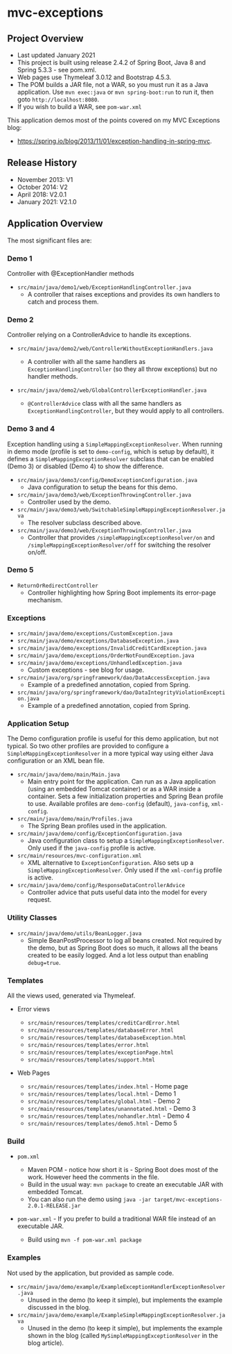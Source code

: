 # mvc-exceptions

## Project Overview

* Last updated January 2021
* This project is built using release 2.4.2 of Spring Boot, Java 8 and Spring 5.3.3 - see pom.xml.
* Web pages use Thymeleaf 3.0.12 and Bootstrap 4.5.3.
* The POM builds a JAR file, not a WAR, so you must run it as a Java application.  Use `mvn exec:java` or `mvn spring-boot:run` to run it, then goto ```http://localhost:8080```.
* If you wish to build a WAR, see `pom-war.xml`

This application demos most of the points covered on my MVC Exceptions blog:

* https://spring.io/blog/2013/11/01/exception-handling-in-spring-mvc.

## Release History

* November 2013: V1
* October 2014: V2
* April 2018: V2.0.1
* January 2021: V2.1.0

## Application Overview

The most significant files are:

### Demo 1

Controller with @ExceptionHandler methods

* `src/main/java/demo1/web/ExceptionHandlingController.java`
  * A controller that raises exceptions and provides its own handlers to catch and process them.

### Demo 2

Controller relying on a ControllerAdvice to handle its exceptions.

* `src/main/java/demo2/web/ControllerWithoutExceptionHandlers.java`
  * A controller with all the same handlers as `ExceptionHandlingController` (so they all throw exceptions) but no handler methods.

* `src/main/java/demo2/web/GlobalControllerExceptionHandler.java`
  * `@ControllerAdvice` class with all the same handlers as `ExceptionHandlingController`, but they would apply to all controllers.

### Demo 3 and 4

Exception handling using a `SimpleMappingExceptionResolver`.  When running in demo mode (profile is set to `demo-config`, which is setup by default), it defines a `SimpleMappingExceptionResolver` subclass that can be enabled (Demo 3) or disabled (Demo 4) to show the difference.

* `src/main/java/demo3/config/DemoExceptionConfiguration.java`
  * Java configuration to setup the beans for this demo.
* `src/main/java/demo3/web/ExceptionThrowingController.java`
  * Controller used by the demo.
* `src/main/java/demo3/web/SwitchableSimpleMappingExceptionResolver.java`
  * The resolver subclass described above.
* `src/main/java/demo3/web/ExceptionThrowingController.java`
  * Controller that provides `/simpleMappingExceptionResolver/on` and
    `/simpleMappingExceptionResolver/off` for switching the resolver on/off.

### Demo 5

* `ReturnOrRedirectController`
  * Controller highlighting how Spring Boot implements its error-page mechanism.

### Exceptions

* `src/main/java/demo/exceptions/CustomException.java`
* `src/main/java/demo/exceptions/DatabaseException.java`
* `src/main/java/demo/exceptions/InvalidCreditCardException.java`
* `src/main/java/demo/exceptions/OrderNotFoundException.java`
* `src/main/java/demo/exceptions/UnhandledException.java`
  * Custom exceptions - see blog for usage.
* `src/main/java/org/springframework/dao/DataAccessException.java`
  * Example of a predefined annotation, copied from Spring.
* `src/main/java/org/springframework/dao/DataIntegrityViolationException.java`
  * Example of a predefined annotation, copied from Spring.
  
### Application Setup

The Demo configuration profile is useful for this demo application, but not typical.  So two other profiles are provided to configure a `SimpleMappingExceptionResolver` in a more typical way using either Java configuration or an XML bean file.

* `src/main/java/demo/main/Main.java`
  * Main entry point for the application.  Can run as a Java application (using an embedded Tomcat container) or as a WAR inside a container.  Sets a few initialization properties and Spring Bean profile to use. Available profiles are `demo-config` (default), `java-config`, `xml-config`.
* `src/main/java/demo/main/Profiles.java`
  * The Spring Bean profiles used in the application.
* `src/main/java/demo/config/ExceptionConfiguration.java`
  * Java configuration class to setup a `SimpleMappingExceptionResolver`. Only used if the `java-config` profile is active.
* `src/main/resources/mvc-configuration.xml`
  * XML alternative to `ExceptionConfiguration`. Also sets up a `SimpleMappingExceptionResolver`. Only used if the `xml-config` profile is active.
* `src/main/java/demo/config/ResponseDataControllerAdvice`
  * Controller advice that puts useful data into the model for every request.

### Utility Classes

* `src/main/java/demo/utils/BeanLogger.java`
  * Simple BeanPostProcessor to log all beans created.  Not required by the demo, but as Spring Boot does so much, it allows all the beans created to be easily logged. And a lot less output than enabling `debug=true`.

### Templates

All the views used, generated via Thymeleaf.

* Error views
  * `src/main/resources/templates/creditCardError.html`
  * `src/main/resources/templates/databaseError.html`
  * `src/main/resources/templates/databaseException.html`
  * `src/main/resources/templates/error.html`
  * `src/main/resources/templates/exceptionPage.html`
  * `src/main/resources/templates/support.html`

* Web Pages
  * `src/main/resources/templates/index.html` - Home page
  * `src/main/resources/templates/local.html` - Demo 1
  * `src/main/resources/templates/global.html` - Demo 2
  * `src/main/resources/templates/unannotated.html` - Demo 3
  * `src/main/resources/templates/nohandler.html` - Demo 4
  * `src/main/resources/templates/demo5.html` - Demo 5

### Build

* `pom.xml`
  * Maven POM - notice how short it is - Spring Boot does most of the work.  However heed the comments in the file.
  * Build in the usual way: `mvn package` to create an executable JAR with embedded Tomcat.
  * You can also run the demo using `java -jar target/mvc-exceptions-2.0.1-RELEASE.jar`

* `pom-war.xml` - If you prefer to build a traditional WAR file instead of an executable JAR.
  * Build using `mvn -f pom-war.xml package`

### Examples

Not used by the application, but provided as sample code.

* `src/main/java/demo/example/ExampleExceptionHandlerExceptionResolver.java`
  * Unused in the demo (to keep it simple), but implements the example discussed in the blog.
* `src/main/java/demo/example/ExampleSimpleMappingExceptionResolver.java`
  * Unused in the demo (to keep it simple), but implements the example shown in the blog (called `MySimpleMappingExceptionResolver` in the blog article).


